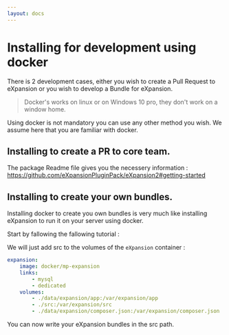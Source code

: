 ```yaml
---
layout: docs
---
```


# Installing for development using docker

There is 2 development cases, either you wish to create a Pull Request to eXpansion or you wish to develop a Bundle for
eXpansion. 

> Docker's works on linux or on Windows 10 pro, they don't work on a window home.

Using docker is not mandatory you can use any other method you wish. We assume here that you are familiar with docker.

## Installing to create a PR to core team. 

The package Readme file gives you the necessery information : https://github.com/eXpansionPluginPack/eXpansion2#getting-started

## Installing to create your own bundles.

Installing docker to create you own bundles is very much like installing eXpansion to run it on your server using docker.

Start by fallowing the fallowing tutorial : 

We will just add src to the volumes of the `eXpansion` container : 

```yaml
expansion:
    image: docker/mp-expansion
    links:
        - mysql
        - dedicated
    volumes:
        - ./data/expansion/app:/var/expansion/app
        - ./src:/var/expansion/src
        - ./data/expansion/composer.json:/var/expansion/composer.json
```

You can now write your eXpansion bundles in the src path. 